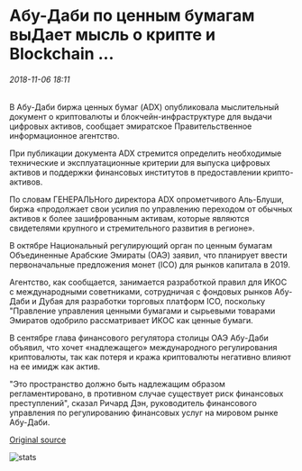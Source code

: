 # Абу-Даби по ценным бумагам выДает мысль о крипте и Blockchain ...

###### 2018-11-06 18:11

В Абу-Даби биржа ценных бумаг (ADX) опубликовала мыслительный документ о криптовалюты и блокчейн-инфраструктуре для выдачи цифровых активов, сообщает эмиратское Правительственное информационное агентство.

При публикации документа ADX стремится определить необходимые технические и эксплуатационные критерии для выпуска цифровых активов и поддержки финансовых институтов в предоставлении крипто-активов.

По словам ГЕНЕРАЛЬНого директора ADX опрометчивого Аль-Блуши, биржа «продолжает свои усилия по управлению переходом от обычных активов к более зашифрованным активам, которые являются свидетелями крупного и стремительного развития в регионе».

В октябре Национальный регулирующий орган по ценным бумагам Объединенные Арабские Эмираты (ОАЭ) заявил, что планирует ввести первоначальные предложения монет (ICO) для рынков капитала в 2019.

Агентство, как сообщается, занимается разработкой правил для ИКОС с международными советниками, сотрудничая с фондовых рынков Абу-Даби и Дубая для разработки торговых платформ ICO, поскольку "Правление управления ценными бумагами и сырьевыми товарами Эмиратов одобрило рассматривает ИКОС как ценные бумаги.

В сентябре глава финансового регулятора столицы ОАЭ Абу-Даби объявил, что хочет «надлежащего» международного регулирования криптовалюты, так как потеря и кража криптовалюты негативно влияют на ее имидж как актив.

"Это пространство должно быть надлежащим образом регламентировано, в противном случае существует риск финансовых преступлений", сказал Ричард Дэн, руководитель финансового управления по регулированию финансовых услуг на мировом рынке Абу-Даби.

[Original source](https://cointelegraph.com/news/abu-dhabi-securities-exchange-issues-thought-paper-on-crypto-and-blockchain)

![stats](https://c.statcounter.com/11760860/0/a89fa40b/1/ "stats")